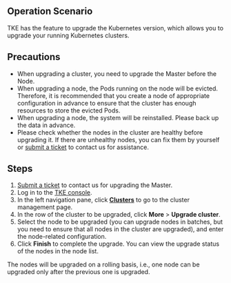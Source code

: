 ## Operation Scenario

TKE has the feature to upgrade the Kubernetes version, which allows you to upgrade your running Kubernetes clusters.

## Precautions

- When upgrading a cluster, you need to upgrade the Master before the Node.
- When upgrading a node, the Pods running on the node will be evicted. Therefore, it is recommended that you create a node of appropriate configuration in advance to ensure that the cluster has enough resources to store the evicted Pods.
- When upgrading a node, the system will be reinstalled. Please back up the data in advance.
- Please check whether the nodes in the cluster are healthy before upgrading it. If there are unhealthy nodes, you can fix them by yourself or [submit a ticket](https://console.qcloud.com/workorder/category?level1_id=6&level2_id=350&source=0&data_title=%E5%AE%B9%E5%99%A8%E6%9C%8D%E5%8A%A1TKE&step=1) to contact us for assistance.

## Steps

1. [Submit a ticket](https://console.qcloud.com/workorder/category?level1_id=6&level2_id=350&source=0&data_title=%E5%AE%B9%E5%99%A8%E6%9C%8D%E5%8A%A1TKE&step=1) to contact us for upgrading the Master.
2. Log in to the [TKE console](https://console.cloud.tencent.com/tke2).
3. In the left navigation pane, click **[Clusters](https://console.cloud.tencent.com/tke2/cluster?rid=4)** to go to the cluster management page.
4. In the row of the cluster to be upgraded, click **More** > **Upgrade cluster**.
4. Select the node to be upgraded (you can upgrade nodes in batches, but you need to ensure that all nodes in the cluster are upgraded), and enter the node-related configuration.
5. Click **Finish** to complete the upgrade. You can view the upgrade status of the nodes in the node list.

 The nodes will be upgraded on a rolling basis, i.e., one node can be upgraded only after the previous one is upgraded.

